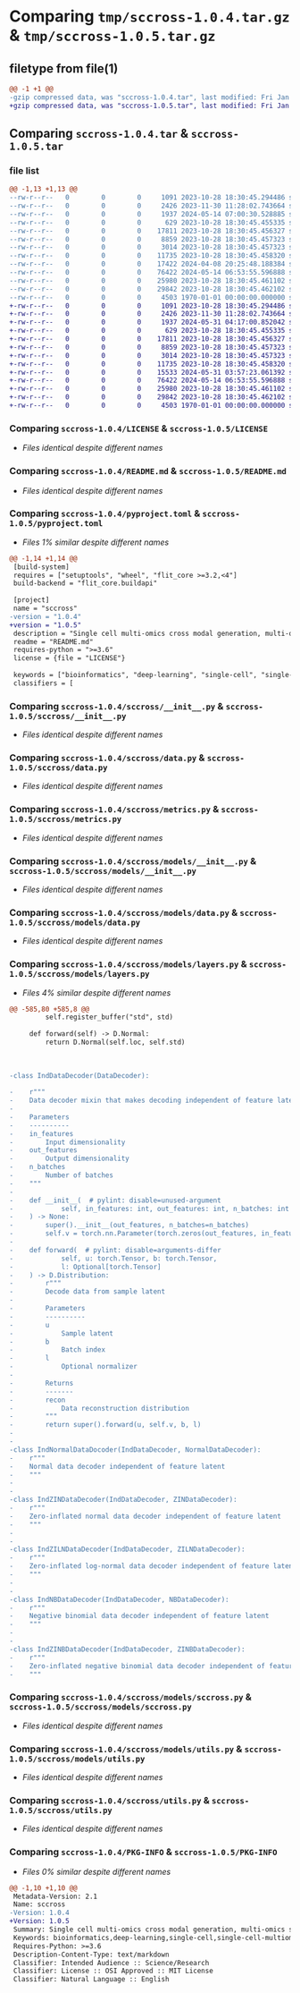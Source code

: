 # Comparing `tmp/sccross-1.0.4.tar.gz` & `tmp/sccross-1.0.5.tar.gz`

## filetype from file(1)

```diff
@@ -1 +1 @@
-gzip compressed data, was "sccross-1.0.4.tar", last modified: Fri Jan  1 00:00:00 2016, max compression
+gzip compressed data, was "sccross-1.0.5.tar", last modified: Fri Jan  1 00:00:00 2016, max compression
```

## Comparing `sccross-1.0.4.tar` & `sccross-1.0.5.tar`

### file list

```diff
@@ -1,13 +1,13 @@
--rw-r--r--   0        0        0     1091 2023-10-28 18:30:45.294486 sccross-1.0.4/LICENSE
--rw-r--r--   0        0        0     2426 2023-11-30 11:28:02.743664 sccross-1.0.4/README.md
--rw-r--r--   0        0        0     1937 2024-05-14 07:00:30.528885 sccross-1.0.4/pyproject.toml
--rw-r--r--   0        0        0      629 2023-10-28 18:30:45.455335 sccross-1.0.4/sccross/__init__.py
--rw-r--r--   0        0        0    17811 2023-10-28 18:30:45.456327 sccross-1.0.4/sccross/data.py
--rw-r--r--   0        0        0     8859 2023-10-28 18:30:45.457323 sccross-1.0.4/sccross/metrics.py
--rw-r--r--   0        0        0     3014 2023-10-28 18:30:45.457323 sccross-1.0.4/sccross/models/__init__.py
--rw-r--r--   0        0        0    11735 2023-10-28 18:30:45.458320 sccross-1.0.4/sccross/models/data.py
--rw-r--r--   0        0        0    17422 2024-04-08 20:25:48.188384 sccross-1.0.4/sccross/models/layers.py
--rw-r--r--   0        0        0    76422 2024-05-14 06:53:55.596888 sccross-1.0.4/sccross/models/sccross.py
--rw-r--r--   0        0        0    25980 2023-10-28 18:30:45.461102 sccross-1.0.4/sccross/models/utils.py
--rw-r--r--   0        0        0    29842 2023-10-28 18:30:45.462102 sccross-1.0.4/sccross/utils.py
--rw-r--r--   0        0        0     4503 1970-01-01 00:00:00.000000 sccross-1.0.4/PKG-INFO
+-rw-r--r--   0        0        0     1091 2023-10-28 18:30:45.294486 sccross-1.0.5/LICENSE
+-rw-r--r--   0        0        0     2426 2023-11-30 11:28:02.743664 sccross-1.0.5/README.md
+-rw-r--r--   0        0        0     1937 2024-05-31 04:17:00.852042 sccross-1.0.5/pyproject.toml
+-rw-r--r--   0        0        0      629 2023-10-28 18:30:45.455335 sccross-1.0.5/sccross/__init__.py
+-rw-r--r--   0        0        0    17811 2023-10-28 18:30:45.456327 sccross-1.0.5/sccross/data.py
+-rw-r--r--   0        0        0     8859 2023-10-28 18:30:45.457323 sccross-1.0.5/sccross/metrics.py
+-rw-r--r--   0        0        0     3014 2023-10-28 18:30:45.457323 sccross-1.0.5/sccross/models/__init__.py
+-rw-r--r--   0        0        0    11735 2023-10-28 18:30:45.458320 sccross-1.0.5/sccross/models/data.py
+-rw-r--r--   0        0        0    15533 2024-05-31 03:57:23.061392 sccross-1.0.5/sccross/models/layers.py
+-rw-r--r--   0        0        0    76422 2024-05-14 06:53:55.596888 sccross-1.0.5/sccross/models/sccross.py
+-rw-r--r--   0        0        0    25980 2023-10-28 18:30:45.461102 sccross-1.0.5/sccross/models/utils.py
+-rw-r--r--   0        0        0    29842 2023-10-28 18:30:45.462102 sccross-1.0.5/sccross/utils.py
+-rw-r--r--   0        0        0     4503 1970-01-01 00:00:00.000000 sccross-1.0.5/PKG-INFO
```

### Comparing `sccross-1.0.4/LICENSE` & `sccross-1.0.5/LICENSE`

 * *Files identical despite different names*

### Comparing `sccross-1.0.4/README.md` & `sccross-1.0.5/README.md`

 * *Files identical despite different names*

### Comparing `sccross-1.0.4/pyproject.toml` & `sccross-1.0.5/pyproject.toml`

 * *Files 1% similar despite different names*

```diff
@@ -1,14 +1,14 @@
 [build-system]
 requires = ["setuptools", "wheel", "flit_core >=3.2,<4"]
 build-backend = "flit_core.buildapi"
 
 [project]
 name = "sccross"
-version = "1.0.4"
+version = "1.0.5"
 description = "Single cell multi-omics cross modal generation, multi-omics simulation and perturbation"
 readme = "README.md"
 requires-python = ">=3.6"
 license = {file = "LICENSE"}
 
 keywords = ["bioinformatics", "deep-learning", "single-cell", "single-cell-multiomics"]
 classifiers = [
```

### Comparing `sccross-1.0.4/sccross/__init__.py` & `sccross-1.0.5/sccross/__init__.py`

 * *Files identical despite different names*

### Comparing `sccross-1.0.4/sccross/data.py` & `sccross-1.0.5/sccross/data.py`

 * *Files identical despite different names*

### Comparing `sccross-1.0.4/sccross/metrics.py` & `sccross-1.0.5/sccross/metrics.py`

 * *Files identical despite different names*

### Comparing `sccross-1.0.4/sccross/models/__init__.py` & `sccross-1.0.5/sccross/models/__init__.py`

 * *Files identical despite different names*

### Comparing `sccross-1.0.4/sccross/models/data.py` & `sccross-1.0.5/sccross/models/data.py`

 * *Files identical despite different names*

### Comparing `sccross-1.0.4/sccross/models/layers.py` & `sccross-1.0.5/sccross/models/layers.py`

 * *Files 4% similar despite different names*

```diff
@@ -585,80 +585,8 @@
         self.register_buffer("std", std)
 
     def forward(self) -> D.Normal:
         return D.Normal(self.loc, self.std)
 
 
 
-class IndDataDecoder(DataDecoder):
 
-    r"""
-    Data decoder mixin that makes decoding independent of feature latent
-
-    Parameters
-    ----------
-    in_features
-        Input dimensionality
-    out_features
-        Output dimensionality
-    n_batches
-        Number of batches
-    """
-
-    def __init__(  # pylint: disable=unused-argument
-            self, in_features: int, out_features: int, n_batches: int = 1
-    ) -> None:
-        super().__init__(out_features, n_batches=n_batches)
-        self.v = torch.nn.Parameter(torch.zeros(out_features, in_features))
-
-    def forward(  # pylint: disable=arguments-differ
-            self, u: torch.Tensor, b: torch.Tensor,
-            l: Optional[torch.Tensor]
-    ) -> D.Distribution:
-        r"""
-        Decode data from sample latent
-
-        Parameters
-        ----------
-        u
-            Sample latent
-        b
-            Batch index
-        l
-            Optional normalizer
-
-        Returns
-        -------
-        recon
-            Data reconstruction distribution
-        """
-        return super().forward(u, self.v, b, l)
-
-
-class IndNormalDataDocoder(IndDataDecoder, NormalDataDecoder):
-    r"""
-    Normal data decoder independent of feature latent
-    """
-
-
-class IndZINDataDecoder(IndDataDecoder, ZINDataDecoder):
-    r"""
-    Zero-inflated normal data decoder independent of feature latent
-    """
-
-
-class IndZILNDataDecoder(IndDataDecoder, ZILNDataDecoder):
-    r"""
-    Zero-inflated log-normal data decoder independent of feature latent
-    """
-
-
-class IndNBDataDecoder(IndDataDecoder, NBDataDecoder):
-    r"""
-    Negative binomial data decoder independent of feature latent
-    """
-
-
-class IndZINBDataDecoder(IndDataDecoder, ZINBDataDecoder):
-    r"""
-    Zero-inflated negative binomial data decoder independent of feature latent
-    """
```

### Comparing `sccross-1.0.4/sccross/models/sccross.py` & `sccross-1.0.5/sccross/models/sccross.py`

 * *Files identical despite different names*

### Comparing `sccross-1.0.4/sccross/models/utils.py` & `sccross-1.0.5/sccross/models/utils.py`

 * *Files identical despite different names*

### Comparing `sccross-1.0.4/sccross/utils.py` & `sccross-1.0.5/sccross/utils.py`

 * *Files identical despite different names*

### Comparing `sccross-1.0.4/PKG-INFO` & `sccross-1.0.5/PKG-INFO`

 * *Files 0% similar despite different names*

```diff
@@ -1,10 +1,10 @@
 Metadata-Version: 2.1
 Name: sccross
-Version: 1.0.4
+Version: 1.0.5
 Summary: Single cell multi-omics cross modal generation, multi-omics simulation and perturbation
 Keywords: bioinformatics,deep-learning,single-cell,single-cell-multiomics
 Requires-Python: >=3.6
 Description-Content-Type: text/markdown
 Classifier: Intended Audience :: Science/Research
 Classifier: License :: OSI Approved :: MIT License
 Classifier: Natural Language :: English
```

